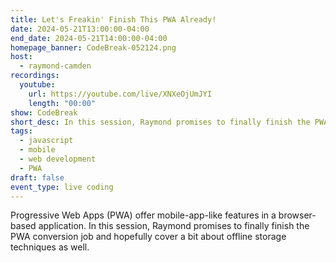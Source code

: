 ```yaml
---
title: Let's Freakin' Finish This PWA Already!
date: 2024-05-21T13:00:00-04:00
end_date: 2024-05-21T14:00:00-04:00
homepage_banner: CodeBreak-052124.png
host:
  - raymond-camden
recordings:
  youtube:
    url: https://youtube.com/live/XNXeOjUmJYI
    length: "00:00"
show: CodeBreak
short_desc: In this session, Raymond promises to finally finish the PWA conversion job and hopefully cover a bit about offline storage techniques as well.
tags:
  - javascript
  - mobile
  - web development
  - PWA
draft: false
event_type: live coding
---
```


Progressive Web Apps (PWA) offer mobile-app-like features in a browser-based application. In this session, Raymond promises to finally finish the PWA conversion job and hopefully cover a bit about offline storage techniques as well.